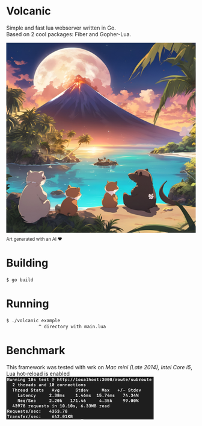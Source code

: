 # Volcanic
 Simple and fast lua webserver written in Go.  
 Based on 2 cool packages: Fiber and Gopher-Lua.

![alt text](https://github.com/office-bsmx/Volcanic/blob/main/art.jpg?raw=true)
<sub>Art generated with an AI ♥️</sub>

# Building
 ```console
$ go build
```
# Running
 ```console
$ ./volcanic example
             ^ directory with main.lua 
```
# Benchmark
 This framework was tested with wrk on  *Mac mini (Late 2014), Intel Core i5*, Lua hot-reload is enabled
 ![alt text](https://github.com/office-bsmx/Volcanic/blob/main/benchmark.png?raw=true)
